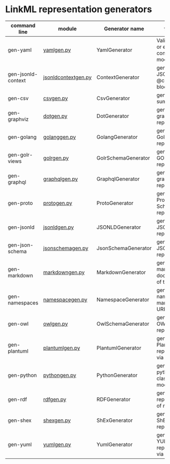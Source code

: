 # LinkML representation generators

| command line | module | Generator name | function | help file |
| -----------  | ------ | -------------  | -------- | --------- |
|  gen-yaml    | [yamlgen.py](https://github.com/linkml/linkml/blob/main/linkml/generators/yamlgen.py) | YamlGenerator | Validate YAML or emit compiled module | [yamlgen help](../../tests/test_scripts/output/genyaml/help) |
|  gen-jsonld-context   | [jsonldcontextgen.py](https://github.com/linkml/linkml/blob/main/linkml/generators/jsonldcontextgen.py) |    ContextGenerator | generate a JSON-LD @context block  | [contextgen help](../../tests/test_scripts/output/gencontext/help) |
|  gen-csv   | [csvgen.py](https://github.com/linkml/linkml/blob/main/linkml/generators/csvgen.py) |    CsvGenerator | generate a csv summary  | [csvgen help](../../tests/test_scripts/output/gencsv/help) |
|  gen-graphviz   | [dotgen.py](https://github.com/linkml/linkml/blob/main/linkml/generators/dotgen.py) |    DotGenerator | generate graphviz representation  | [dotgen help](../../tests/test_scripts/output/gengraphviz/help) |
|  gen-golang   | [golanggen.py](https://github.com/linkml/linkml/blob/main/linkml/generators/golanggen.py) |    GolangGenerator | generate Golang representation  | [golanggen help](../../tests/test_scripts/output/gengolang/help) |
|  gen-golr-views   | [golrgen.py](https://github.com/linkml/linkml/blob/main/linkml/generators/golrgen.py) |    GolrSchemaGenerator | generate a GOLR(?) representation  | [golrgen help](../../tests/test_scripts/output/genglor/help) |
|  gen-graphql   | [graphqlgen.py](https://github.com/linkml/linkml/blob/main/linkml/generators/graphqlgen.py) |    GraphqlGenerator | generate a graphql representation  | [graphql help](../../tests/test_scripts/output/gengraphql/help) |
|  gen-proto  | [protogen.py](https://github.com/linkml/linkml/blob/main/linkml/generators/protogen.py) | ProtoGenerator | generate Protobuf Schema representation | [proto help](../../tests/test_scripts/output/genproto/help) |
|  gen-jsonld | [jsonldgen.py](https://github.com/linkml/linkml/blob/main/linkml/generators/jsonldgen.py) | JSONLDGenerator | generate JSON representation | [jsonld help](../../tests/test_scripts/output/genjsonld/help) |
|  gen-json-schema   | [jsonschemagen.py](https://github.com/linkml/linkml/blob/main/linkml/generators/jsonschemagen.py) |    JsonSchemaGenerator | generate JSON Schema representation  | [jsonschmeagen help](../../tests/test_scripts/output/genjsonschema/help) |
|  gen-markdown   | [markdowngen.py](https://github.com/linkml/linkml/blob/main/linkml/generators/markdowngen.py) |    MarkdownGenerator | generate markdown documentation of the model  | [markdowngen help](../../tests/test_scripts/output/genmarkdown/help) |
|  gen-namespaces | [namespacegen.py](https://github.com/linkml/linkml/blob/main/linkml/generators/namespacegen.py) | NamespaceGenerator | generate namespace manager for URI's in model | [namespacegen help](../../tests/test_scripts/output/gennamespace/help) |
|  gen-owl   | [owlgen.py](https://github.com/linkml/linkml/blob/main/linkml/generators/owlgen.py) |    OwlSchemaGenerator | generate an OWL representation  | [owlgen help](../../tests/test_scripts/output/genowl/help) |
|  gen-plantuml   | [plantumlgen.py](https://github.com/linkml/linkml/blob/main/linkml/generators/plantumlgen.py) |    PlantumlGenerator | generate PlantUML representation via [PlantUML](https://plantuml.com/)  | [plantumlgen help](../../tests/test_scripts/output/genuml/help) |
|  gen-python   | [pythongen.py](https://github.com/linkml/linkml/blob/main/linkml/generators/pythongen.py) | PythonGenerator | generate python classes for a model  | [pythongen help](../../tests/test_scripts/output/genpython/help) |
|  gen-rdf | [rdfgen.py](https://github.com/linkml/linkml/blob/main/linkml/generators/rdfgen.py) | RDFGenerator | generate RDF representation of model | [rdfgen help](../../tests/test_scripts/output/genrdf/help) |
|  gen-shex   | [shexgen.py](https://github.com/linkml/linkml/blob/main/linkml/generators/shexgen.py) |    ShExGenerator | generate a ShEx model representation  | [shexgen help](../../tests/test_scripts/output/genshex/help) |
|  gen-yuml   | [yumlgen.py](https://github.com/linkml/linkml/blob/main/linkml/generators/yumlgen.py) |    YumlGenerator | generate YUML representation via [YUML](https://yuml.me/)  | [yumlgen help](../../tests/test_scripts/output/genuml/help) |
